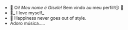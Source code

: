 - 👋 Oi! *Meu nome é Gisele*! Bem vindo au meu perfil!😚 🧡
- 💙_ I love myself_ 
- 💞️ Happiness never goes out of style.
- Adoro música.....
<!---
gisele155/gisele155 is a ✨ special ✨ repository because its `README.md` (this file) appears on your GitHub profile.
You can click the Preview link to take a look at your changes.
--->
